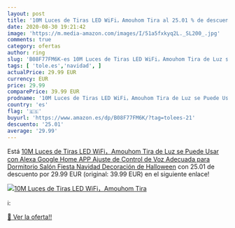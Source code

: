 ```yaml
---
layout: post
title: '10M Luces de Tiras LED WiFi，Amouhom Tira al 25.01 % de descuento'
date: 2020-08-30 19:21:42
image: 'https://m.media-amazon.com/images/I/51a5fxkyq2L._SL200_.jpg'
comments: true
category: ofertas
author: ring
slug: 'B08F77FM6K-es 10M Luces de Tiras LED WiFi，Amouhom Tira de Luz se Puede...'
tags: [ 'tole.es','navidad', ]
actualPrice: 29.99 EUR
currency: EUR
price: 29.99
comparePrice: 39.99 EUR
prodname: '10M Luces de Tiras LED WiFi，Amouhom Tira de Luz se Puede Usar con Alexa  Google Home  APP  Ajuste de Control de Voz  Adecuada para Dormitorio  Salón Fiesta  Navidad  Decoración de Halloween'
country: 'es'
flag: '🇪🇸'
buyurl: 'https://www.amazon.es/dp/B08F77FM6K/?tag=tolees-21'
descuento: '25.01'
average: '29.99'
---
```


Está [10M Luces de Tiras LED WiFi，Amouhom Tira de Luz se Puede Usar con Alexa  Google Home  APP  Ajuste de Control de Voz  Adecuada para Dormitorio  Salón Fiesta  Navidad  Decoración de Halloween](https://www.amazon.es/dp/B08F77FM6K/?tag=tolees-21) con 25.01 de descuento por 29.99 EUR (original: 39.99 EUR) en el siguiente enlace!

[![10M Luces de Tiras LED WiFi，Amouhom Tira](https://m.media-amazon.com/images/I/51a5fxkyq2L._SL200_.jpg)](https://www.amazon.es/dp/B08F77FM6K/?tag=tolees-21)

ℹ️:


[🛒 Ver la oferta!!](https://www.amazon.es/dp/B08F77FM6K/?tag=tolees-21)
